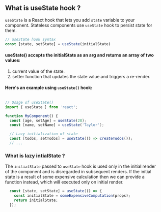 ## What is useState hook ?

`useState` is a React hook that lets you add `state` variable to your component. Stateless components use `useState` hook to persist state for them.

```javascript
// useState hook syntax
const [state, setState] = useState(initialState)
```
#### useState() accepts the initialState as an arg and returns an array of two values:

1. current value of the state.
2. setter function that updates the state value and triggers a re-render.

#### Here's an example using `useState()` hook:

```javascript

// Usage of useState()
import { useState } from 'react';

function MyComponent() {
  const [age, setAge] = useState(28);
  const [name, setName] = useState('Taylor');

  // Lazy initialization of state
  const [todos, setTodos] = useState(() => createTodos());
  // ...
```


### What is lazy intialState ?

The `initialState` passed to `useState` hook is used only in the initial render of the component and is disregarded in subsequent renders. If the initial state is a result of some expensive calculation then we can provide a function instead, which will executed only on initial render.

```javascript
  const [state, setState] = useState(() => {
    const initialState = someExpensiveComputation(props);
    return initialState;
  });
```
